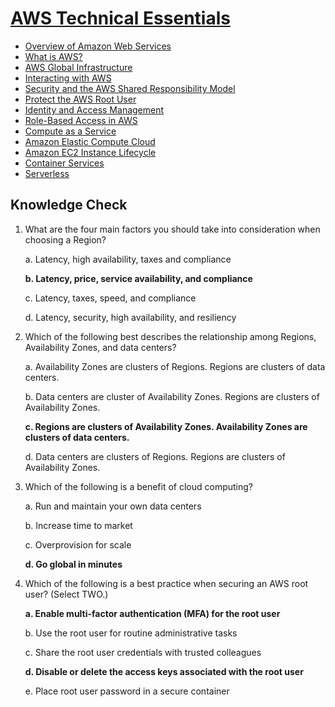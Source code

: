 # [AWS Technical Essentials](https://explore.skillbuilder.aws/learn/course/external/view/elearning/1851/aws-technical-essentials?dt=tile&tile=fdt)

* [Overview of Amazon Web Services](https://docs.aws.amazon.com/pdfs/whitepapers/latest/aws-overview/aws-overview.pdf)
* [What is AWS?](module-1/what-is-aws.md)
* [AWS Global Infrastructure](module-1/global-infrastructure.md)
* [Interacting with AWS](module-1/interacting-with-aws.md)
* [Security and the AWS Shared Responsibility Model](module-1/security-and-shared-responsibility.md)
* [Protect the AWS Root User](module-1/protect-aws-root-user.md)
* [Identity and Access Management](module-1/aws-iam.md)
* [Role-Based Access in AWS](module-1/role-based-access.md)
* [Compute as a Service](module-2/compute-as-a-service.md)
* [Amazon Elastic Compute Cloud](module-2/amazon-ec2.md)
* [Amazon EC2 Instance Lifecycle](module-2/aws-ec2-instance-lifecycle.md)
* [Container Services](module-2/container-services.md)
* [Serverless](module-2/serverless.md)

## Knowledge Check
1. What are the four main factors you should take into consideration when choosing a Region?
   
   a. Latency, high availability, taxes and compliance
   
   **b. Latency, price, service availability, and compliance**
   
   c. Latency, taxes, speed, and compliance
   
   d. Latency, security, high availability, and resiliency

2. Which of the following best describes the relationship among Regions, Availability Zones, and data centers?

   a. Availability Zones are clusters of Regions. Regions are clusters of data centers. 

   b. Data centers are cluster of Availability Zones. Regions are clusters of Availability Zones.

   **c. Regions are clusters of Availability Zones. Availability Zones are clusters of data centers.**

   d. Data centers are clusters of Regions. Regions are clusters of Availability Zones.

3. Which of the following is a benefit of cloud computing?

   a. Run and maintain your own data centers

   b. Increase time to market

   c. Overprovision for scale

   **d. Go global in minutes**

4. Which of the following is a best practice when securing an AWS root user? (Select TWO.)

   **a. Enable multi-factor authentication (MFA) for the root user**

   b. Use the root user for routine administrative tasks

   c. Share the root user credentials with trusted colleagues

   **d. Disable or delete the access keys associated with the root user**

   e. Place root user password in a secure container
